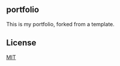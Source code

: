 ## portfolio

This is my portfolio, forked from a template.

## License
[MIT](https://choosealicense.com/licenses/mit/)
